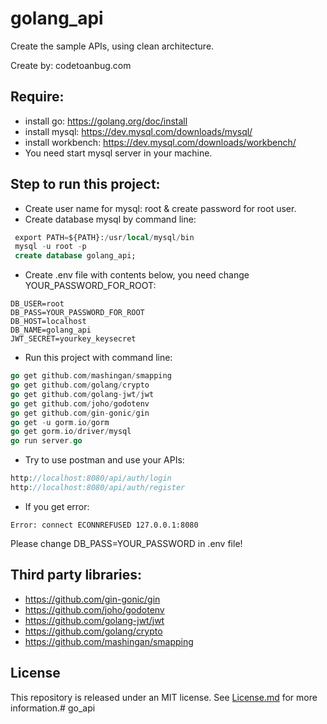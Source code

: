 # golang_api

Create the sample APIs, using clean architecture.

Create by: codetoanbug.com

## Require:
- install go: https://golang.org/doc/install
- install mysql: https://dev.mysql.com/downloads/mysql/
- install workbench: https://dev.mysql.com/downloads/workbench/
- You need start mysql server in your machine.
## Step to run this project:
- Create user name for mysql: root & create password for root user.
- Create database mysql by command line:

```sql
 export PATH=${PATH}:/usr/local/mysql/bin
 mysql -u root -p
 create database golang_api;
```

- Create .env file with contents below, you need change YOUR_PASSWORD_FOR_ROOT:

```env
DB_USER=root
DB_PASS=YOUR_PASSWORD_FOR_ROOT
DB_HOST=localhost
DB_NAME=golang_api
JWT_SECRET=yourkey_keysecret
```
- Run this project with command line:
```go
go get github.com/mashingan/smapping
go get github.com/golang/crypto
go get github.com/golang-jwt/jwt
go get github.com/joho/godotenv
go get github.com/gin-gonic/gin
go get -u gorm.io/gorm
go get gorm.io/driver/mysql
go run server.go
```
- Try to use postman and use your APIs:
```PHP
http://localhost:8080/api/auth/login
http://localhost:8080/api/auth/register
```
- If you get error:
```
Error: connect ECONNREFUSED 127.0.0.1:8080
```
Please change DB_PASS=YOUR_PASSWORD in .env file! 
## Third party libraries:

- https://github.com/gin-gonic/gin
- https://github.com/joho/godotenv
- https://github.com/golang-jwt/jwt
- https://github.com/golang/crypto
- https://github.com/mashingan/smapping

## License 
This repository is released under an MIT license.  See [License.md](https://github.com/lexuanquynh/go_api/blob/main/LICENSE) for more information.# go_api
